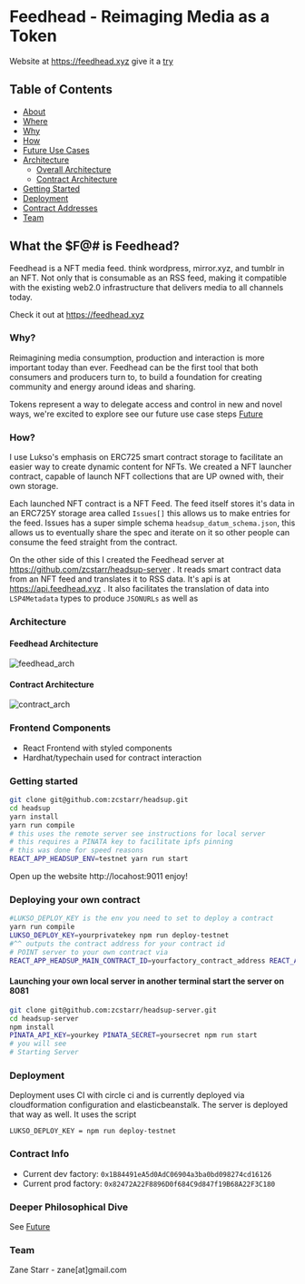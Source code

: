 #  Feedhead - Reimaging Media as a Token
Website at https://feedhead.xyz give it a [try](https://feedhead.xyz)
## Table of Contents
  - [About](#what-the$F@#-is-feedhead)
  - [Where](https://feedhead.xyz)
  - [Why](#why)
  - [How](#how)
  - [Future Use Cases](./FUTURE.md)
  - [Architecture](#architecture)
    - [Overall Architecture](#feedhead-architecture)
    - [Contract Architecture](#contract-architecture)
  - [Getting Started](#getting-started)
  - [Deployment](#deployment)
  - [Contract Addresses](#contract)
  - [Team](#team)

## What the $F@# is Feedhead?

Feedhead is a NFT media feed. think wordpress, mirror.xyz, and tumblr in an NFT. Not only that is consumable as an RSS feed, making it compatible with the existing web2.0 infrastructure that delivers media to all channels today.

Check it out at https://feedhead.xyz

### Why?
Reimagining media consumption, production and interaction is more important today than ever. Feedhead can be the first tool that both consumers and producers turn to, to build a foundation for creating community and energy around ideas and sharing. 

Tokens represent a way to delegate access and control in new and novel ways, we're excited to explore 
see our future use case steps [Future](#future)

### How?
I use Lukso's emphasis on ERC725 smart contract storage to facilitate an easier way to create dynamic content for NFTs. We created a NFT launcher contract, capable of launch NFT collections that are UP owned with, their own storage. 
 
 Each launched NFT contract is a NFT Feed. The feed itself stores it's data in an ERC725Y storage area called `Issues[]` this allows us to make entries for the feed. Issues has a super simple schema `headsup_datum_schema.json`, this allows us to eventually share the spec and iterate on it so other people can consume the feed straight from the contract.

 On the other side of this I created the Feedhead server at https://github.com/zcstarr/headsup-server . It reads smart contract data from an NFT feed and translates it to RSS data. It's api is at https://api.feedhead.xyz . It also facilitates the translation of data into `LSP4Metadata` types to produce `JSONURLs` 
 as well as 


### Architecture
#### Feedhead Architecture
![feedhead_arch](https://user-images.githubusercontent.com/173187/187643971-94a2e4d8-e001-48fc-a5e7-b9a0b5764f6c.png)

#### Contract Architecture
![contract_arch](https://user-images.githubusercontent.com/173187/187644105-76b36bbe-07a0-4d81-afa9-94a0bae809ec.png)

### Frontend Components
- React Frontend with styled components
- Hardhat/typechain used for contract interaction

### Getting started
```sh
git clone git@github.com:zcstarr/headsup.git
cd headsup
yarn install
yarn run compile
# this uses the remote server see instructions for local server
# this requires a PINATA key to facilitate ipfs pinning
# this was done for speed reasons
REACT_APP_HEADSUP_ENV=testnet yarn run start
```
Open up the website http://locahost:9011 enjoy!

### Deploying your own contract
```sh
#LUKSO_DEPLOY_KEY is the env you need to set to deploy a contract
yarn run compile
LUKSO_DEPLOY_KEY=yourprivatekey npm run deploy-testnet
#^^ outputs the contract address for your contract id
# POINT server to your own contract via 
REACT_APP_HEADSUP_MAIN_CONTRACT_ID=yourfactory_contract_address REACT_APP_HEADSUP_ENV=testnet yarn run start
```

#### Launching your own local server in another terminal start the server on 8081
```sh
git clone git@github.com:zcstarr/headsup-server.git
cd headsup-server
npm install
PINATA_API_KEY=yourkey PINATA_SECRET=yoursecret npm run start
# you will see 
# Starting Server
```

### Deployment 
Deployment uses CI with circle ci and is currently deployed via cloudformation configuration and elasticbeanstalk. The server is deployed that way as well. It uses the script
```
LUKSO_DEPLOY_KEY = npm run deploy-testnet
```
### Contract Info
- Current dev factory: `0x1B84491eA5d0AdC06904a3ba0bd098274cd16126`
- Current prod factory: `0x82472A22F8896D0f684C9d847f19B68A22F3C180`
 
 ### Deeper Philosophical Dive
 See [Future](./FUTURE.md)

### Team
Zane Starr - zane[at]gmail.com
